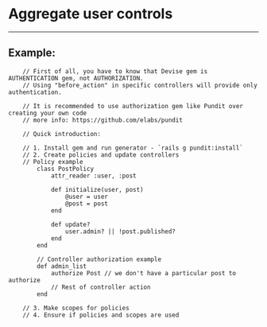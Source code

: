 # Aggregate user controls
-------

## Example:


		// First of all, you have to know that Devise gem is AUTHENTICATION gem, not AUTHORIZATION.
		// Using "before_action" in specific controllers will provide only authentication.

		// It is recommended to use authorization gem like Pundit over creating your own code
		// more info: https://github.com/elabs/pundit

		// Quick introduction:

		// 1. Install gem and run generator - `rails g pundit:install`
		// 2. Create policies and update controllers
		// Policy example
			class PostPolicy
				attr_reader :user, :post

				def initialize(user, post)
					@user = user
					@post = post
				end

				def update?
					user.admin? || !post.published?
				end
			end

			// Controller authorization example
			def admin_list
				authorize Post // we don't have a particular post to authorize
				// Rest of controller action
			end

		// 3. Make scopes for policies
		// 4. Ensure if policies and scopes are used
